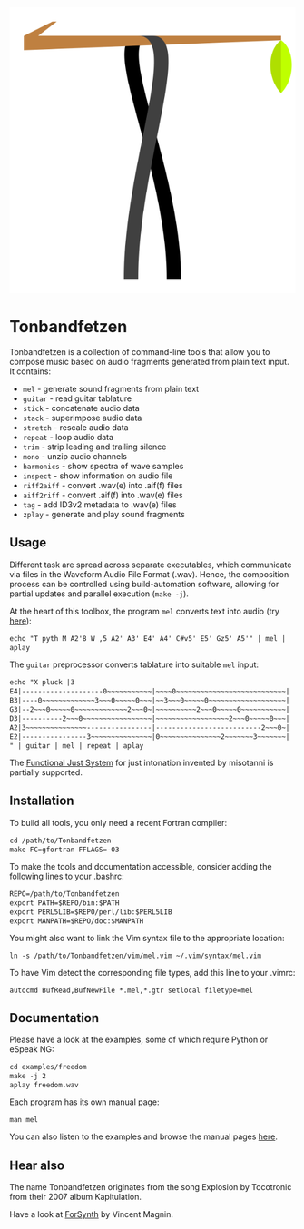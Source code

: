 ![Tonbandfetzen logo](logo/Tonbandfetzen.svg)

# Tonbandfetzen

Tonbandfetzen is a collection of command-line tools that allow you to compose
music based on audio fragments generated from plain text input. It contains:

* `mel` - generate sound fragments from plain text
* `guitar` - read guitar tablature
* `stick` - concatenate audio data
* `stack` - superimpose audio data
* `stretch` - rescale audio data
* `repeat` - loop audio data
* `trim` - strip leading and trailing silence
* `mono` - unzip audio channels
* `harmonics` - show spectra of wave samples
* `inspect` - show information on audio file
* `riff2aiff` - convert .wav(e) into .aif(f) files
* `aiff2riff` - convert .aif(f) into .wav(e) files
* `tag` - add ID3v2 metadata to .wav(e) files
* `zplay` - generate and play sound fragments

## Usage

Different task are spread across separate executables, which communicate via
files in the Waveform Audio File Format (.wav). Hence, the composition process
can be controlled using build-automation software, allowing for partial updates
and parallel execution (`make -j`).

At the heart of this toolbox, the program `mel` converts text into audio (try
[here](https://janberges.de/mel.cgi)):

    echo "T pyth M A2'8 W ,5 A2' A3' E4' A4' C#v5' E5' Gz5' A5'" | mel | aplay

The `guitar` preprocessor converts tablature into suitable `mel` input:

    echo "X pluck |3
    E4|--------------------0~~~~~~~~~~~|~~~~0~~~~~~~~~~~~~~~~~~~~~~~~~~~|
    B3|----0~~~~~~~~~~~~~3~~~0~~~~~0~~~|~~3~~~0~~~~~0~~~~~~~~~~~~~~~~~~~|
    G3|--2~~~0~~~~~0~~~~~~~~~~~~~2~~~0~|~~~~~~~~~~2~~~0~~~~~0~~~~~~~~~~~|
    D3|----------2~~~0~~~~~~~~~~~~~~~~~|~~~~~~~~~~~~~~~~~~2~~~0~~~~~0~~~|
    A2|3~~~~~~~~~~~~~~~----------------|--------------------------2~~~0~|
    E2|----------------3~~~~~~~~~~~~~~~|0~~~~~~~~~~~~~~~2~~~~~~~3~~~~~~~|
    " | guitar | mel | repeat | aplay

The [Functional Just System](https://misotanni.github.io) for just intonation
invented by misotanni is partially supported.

## Installation

To build all tools, you only need a recent Fortran compiler:

    cd /path/to/Tonbandfetzen
    make FC=gfortran FFLAGS=-O3

To make the tools and documentation accessible, consider adding the following
lines to your .bashrc:

    REPO=/path/to/Tonbandfetzen
    export PATH=$REPO/bin:$PATH
    export PERL5LIB=$REPO/perl/lib:$PERL5LIB
    export MANPATH=$REPO/doc:$MANPATH

You might also want to link the Vim syntax file to the appropriate location:

    ln -s /path/to/Tonbandfetzen/vim/mel.vim ~/.vim/syntax/mel.vim

To have Vim detect the corresponding file types, add this line to your .vimrc:

    autocmd BufRead,BufNewFile *.mel,*.gtr setlocal filetype=mel

## Documentation

Please have a look at the examples, some of which require Python or eSpeak NG:

    cd examples/freedom
    make -j 2
    aplay freedom.wav

Each program has its own manual page:

    man mel

You can also listen to the examples and browse the manual pages
[here](https://janberges.github.io/Tonbandfetzen).

## Hear also

The name Tonbandfetzen originates from the song Explosion by Tocotronic from
their 2007 album Kapitulation.

Have a look at [ForSynth](https://vmagnin.github.io/forsynth) by Vincent Magnin.
